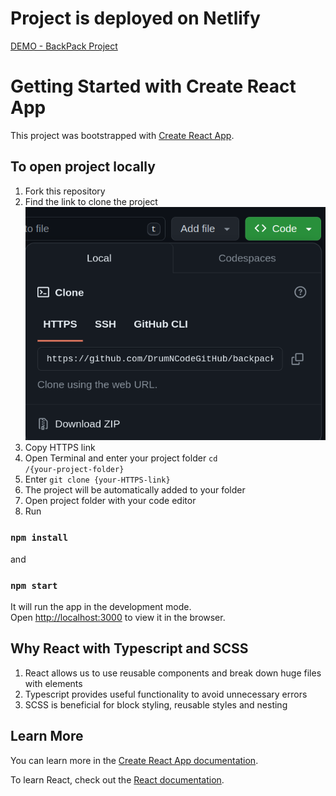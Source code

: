 # Project is deployed on Netlify

[DEMO - BackPack Project](https://main--delicate-dusk-5c7d1f.netlify.app/)

# Getting Started with Create React App

This project was bootstrapped with [Create React App](https://github.com/facebook/create-react-app).

## To open project locally 
1. Fork this repository
2. Find the link to clone the project![img.png](clone_repo.png)
3. Copy HTTPS link
4. Open Terminal and enter your project folder <code>cd /{your-project-folder}</code>
5. Enter <code>git clone {your-HTTPS-link}</code>
6. The project will be automatically added to your folder
7. Open project folder with your code editor
8. Run 
### `npm install`
and
### `npm start`

It will run the app in the development mode.\
Open [http://localhost:3000](http://localhost:3000) to view it in the browser.

## Why React with Typescript and SCSS
1. React allows us to use reusable components and break down huge files with elements
2. Typescript provides useful functionality to avoid unnecessary errors
3. SCSS is beneficial for block styling, reusable styles and nesting

## Learn More

You can learn more in the [Create React App documentation](https://facebook.github.io/create-react-app/docs/getting-started).

To learn React, check out the [React documentation](https://reactjs.org/).

